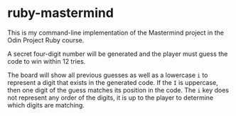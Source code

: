 # ruby-mastermind

This is my command-line implementation of the Mastermind project in the Odin Project Ruby course.

A secret four-digit number will be generated and the player must guess the code to win within 12 tries.

The board will show all previous guesses as well as a lowercase `i` to represent a digit that exists in the generated code. If the `I` is uppercase, then one digit of the guess matches its position in the code. The `i` key does not represent any order of the digits, it is up to the player to determine which digits are matching. 